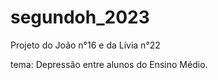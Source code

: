 # segundoh_2023
Projeto do João n°16 e da Lívia n°22

tema: Depressão entre alunos do Ensino Médio.
